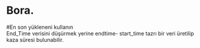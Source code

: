 # Bora. 
#En son yükleneni kullanın  
End_Time verisini düşürmek yerine endtime- start_time tazrı bir veri üretilip kaza süresi bulunabilir.  
<br>
